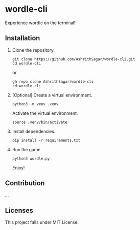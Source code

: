 # wordle-cli
 Experience wordle on the terminal!

## Installation

1. Clone the repository.

   ```shell
   git clone https://github.com/AshrithSagar/wordle-cli.git
   cd wordle-cli
   ```
   or
   ```shell
   gh repo clone AshrithSagar/wordle-cli
   cd wordle-cli
   ```

2. [Optional] Create a virtual environment.

   ```shell
   python3 -m venv .venv
   ```
   Activate the virtual environment.
   ```shell
   source .venv/bin/activate
   ```

3. Install dependencies.

   ```shell
   pip install -r requirements.txt
   ```

4. Run the game.

   ```shell
   python3 wordle.py
   ```
   Enjoy!

## Contribution

...

## Licenses
This project falls under MIT License.
